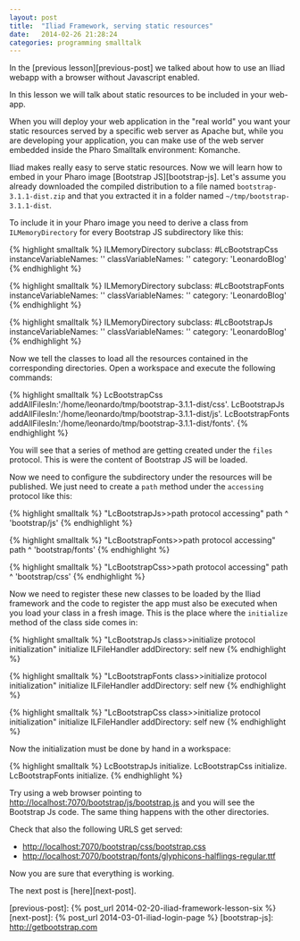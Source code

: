 ```yaml
---
layout: post
title:  "Iliad Framework, serving static resources"
date:   2014-02-26 21:28:24
categories: programming smalltalk
---
```


In the [previous lesson][previous-post] we talked about how to use an
Iliad webapp with a browser without Javascript enabled.

In this lesson we will talk about static resources to be included in
your web-app.

When you will deploy your web application in the "real world" you want
your static resources served by a specific web server as Apache but,
while you are developing your application, you can make use of the web
server embedded inside the Pharo Smalltalk environment: Komanche.

Iliad makes really easy to serve static resources. Now we will learn
how to embed in your Pharo image [Bootstrap JS][bootstrap-js]. Let's
assume you already downloaded the compiled distribution to a file
named `bootstrap-3.1.1-dist.zip` and that you extracted it in a folder
named `~/tmp/bootstrap-3.1.1-dist`.

To include it in your Pharo image you need to derive a class from
`ILMemoryDirectory` for every Bootstrap JS subdirectory like this:

{% highlight smalltalk %}
ILMemoryDirectory subclass: #LcBootstrapCss
    instanceVariableNames: ''
    classVariableNames: ''
    category: 'LeonardoBlog'
{% endhighlight %}

{% highlight smalltalk %}
ILMemoryDirectory subclass: #LcBootstrapFonts
    instanceVariableNames: ''
    classVariableNames: ''
    category: 'LeonardoBlog'
{% endhighlight %}

{% highlight smalltalk %}
ILMemoryDirectory subclass: #LcBootstrapJs
    instanceVariableNames: ''
    classVariableNames: ''
    category: 'LeonardoBlog'
{% endhighlight %}

Now we tell the classes to load all the resources contained in the
corresponding directories. Open a workspace and execute the following
commands:

{% highlight smalltalk %}
LcBootstrapCss addAllFilesIn:'/home/leonardo/tmp/bootstrap-3.1.1-dist/css'.
LcBootstrapJs addAllFilesIn:'/home/leonardo/tmp/bootstrap-3.1.1-dist/js'.
LcBootstrapFonts addAllFilesIn:'/home/leonardo/tmp/bootstrap-3.1.1-dist/fonts'.
{% endhighlight %}

You will see that a series of method are getting created under the
`files` protocol. This is were the content of Bootstrap JS will be
loaded.

Now we need to configure the subdirectory under the resources will be
published. We just need to create a `path` method under the
`accessing` protocol like this:

{% highlight smalltalk %}
"LcBootstrapJs>>path protocol accessing"
path
    ^ 'bootstrap/js'
{% endhighlight %}

{% highlight smalltalk %}
"LcBootstrapFonts>>path protocol accessing"
path
    ^ 'bootstrap/fonts'
{% endhighlight %}

{% highlight smalltalk %}
"LcBootstrapCss>>path protocol accessing"
path
    ^ 'bootstrap/css'
{% endhighlight %}

Now we need to register these new classes to be loaded by the Iliad
framework and the code to register the app must also be executed when
you load your class in a fresh image. This is the place where the
`initialize` method of the class side comes in:

{% highlight smalltalk %}
"LcBootstrapJs class>>initialize protocol initialization"
initialize
    ILFileHandler addDirectory: self new
{% endhighlight %}

{% highlight smalltalk %}
"LcBootstrapFonts class>>initialize protocol initialization"
initialize
    ILFileHandler addDirectory: self new
{% endhighlight %}

{% highlight smalltalk %}
"LcBootstrapCss class>>initialize protocol initialization"
initialize
    ILFileHandler addDirectory: self new
{% endhighlight %}

Now the initialization must be done by hand in a workspace:

{% highlight smalltalk %}
LcBootstrapJs initialize.
LcBootstrapCss initialize.
LcBootstrapFonts initialize.
{% endhighlight %}

Try using a web browser pointing to
[http://localhost:7070/bootstrap/js/bootstrap.js](http://localhost:7070/bootstrap/js/bootstrap.js)
and you will see the Bootstrap Js code. The same thing happens with
the other directories.

Check that also the following URLS get served:

- [http://localhost:7070/bootstrap/css/bootstrap.css](http://localhost:7070/bootstrap/css/bootstrap.css)
- [http://localhost:7070/bootstrap/fonts/glyphicons-halflings-regular.ttf](http://localhost:7070/bootstrap/fonts/glyphicons-halflings-regular.ttf)

Now you are sure that everything is working.

The next post is [here][next-post].

[previous-post]: {% post_url 2014-02-20-iliad-framework-lesson-six %}
[next-post]: {% post_url 2014-03-01-iliad-login-page %}
[bootstrap-js]: http://getbootstrap.com
